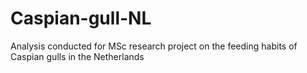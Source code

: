 # Caspian-gull-NL
Analysis conducted for MSc research project on the feeding habits of Caspian gulls in the Netherlands
